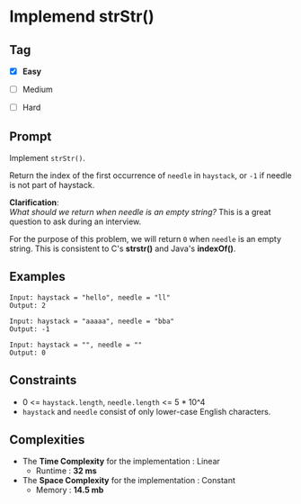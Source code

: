 # Implemend strStr()
## Tag
- [x] **Easy**  
- [ ] Medium  
- [ ] Hard
  

## Prompt
Implement `strStr()`.  
  
Return the index of the first occurrence of `needle` in `haystack`, or `-1` if needle is not part of haystack.  
  
**Clarification**:  
*What should we return when needle is an empty string?* This is a great question to ask during an interview.  
  
For the purpose of this problem, we will return `0` when `needle` is an empty string. This is consistent to C's **strstr()** and Java's **indexOf()**.  
  
## Examples
```
Input: haystack = "hello", needle = "ll"
Output: 2
```
```
Input: haystack = "aaaaa", needle = "bba"
Output: -1
```
```
Input: haystack = "", needle = ""
Output: 0

```
  
## Constraints
* 0 <= `haystack.length`, `needle.length` <= 5 * 10^4
* `haystack` and `needle` consist of only lower-case English characters.
  
## Complexities
* The **Time Complexity** for the implementation : Linear
  * Runtime : **32 ms**  
* The **Space Complexity** for the implementation : Constant
  * Memory : **14.5 mb**